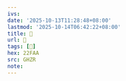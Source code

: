 ```yaml
---
ivs:
date: '2025-10-13T11:28:48+08:00'
lastmod: '2025-10-14T06:42:22+08:00'
title: 󰞰
url: 󰞰
tags: [𢾪]
hex: 22FAA
src: GHZR
note:
---
```

